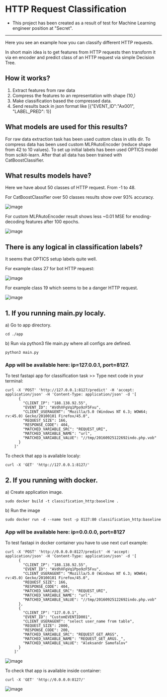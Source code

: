 # HTTP Request Classification
- This project has been created as a result of test for Machine Learning engineer position at "Secret".

---------------------------------------------------------------------------------------------------------------------------------------------------------------------------------------------

Here you see an example how you can classify different HTTP requests.

In short main idea is to get features from HTTP requests then transform it via en encoder and predict class of an HTTP request via simple Decision Tree.

## How it works?
1. Extract features from raw data
2. Compress the features to an representation with shape (10,)
3. Make classification based the compressed data.
4. Send results back in json format like [{"EVENT_ID":"Ax001", "LABEL_PRED": 1}]

## What models are used for this results?
For raw data extraction task has been used custom class in utils dir. To compress data has been used custom MLPAutoEncoder (reduce shape from 42 to 10 values). To set up initial labels has been used OPTICS model from scikit-learn. After that all data has been trained with CatBoostClassifier.

## What results models have?
Here we have about 50 classes of HTTP request. From -1 to 48.

For CatBoostClassifier over 50 classes results show over 93% accuracy.

![image](https://github.com/GishB/PositiveTechnologiesTest/assets/90556084/413cb47e-34b2-4620-a578-70693fd9c3ce)

For custom MLPAutoEncoder result shows less ~0.01 MSE for enoding-decoding features after 100 epochs.

![image](https://github.com/GishB/PositiveTechnologiesTest/assets/90556084/5b23ac87-9951-498c-a001-810fc6b10509)


## There is any logical in classification labels?
It seems that OPTICS setup labels quite well.

For example class 27 for bot HTTP request:

![image](https://github.com/GishB/PositiveTechnologiesTest/assets/90556084/cfbb84c6-bd86-4390-94f9-c2881b3bd758)


For example class 19 which seems to be a danger HTTP request.

![image](https://github.com/GishB/PositiveTechnologiesTest/assets/90556084/600430d4-3f43-458d-aa20-d1a44daba629)




## 1. If you running main.py localy.
a) Go to app directory.

    cd ./app
  
b) Run via python3 file main.py where all configs are defined.

    python3 main.py

### App will be available here: ip=127.0.0.1, port=8127.

To test fastapi app for classification task >> Type next code in your terminal:

    curl -X 'POST' 'http://127.0.0.1:8127/predict' -H 'accept: application/json' -H 'Content-Type: application/json' -d '[
          {
            "CLIENT_IP": "188.138.92.55",
            "EVENT_ID": "AVdhXFgVq1Ppo9zF5Fxu",
            "CLIENT_USERAGENT": "Mozilla/5.0 (Windows NT 6.3; WOW64; rv:45.0) Gecko/20100101 Firefox/45.0",
            "REQUEST_SIZE": 166,
            "RESPONSE_CODE": 404,
            "MATCHED_VARIABLE_SRC": "REQUEST_URI",
            "MATCHED_VARIABLE_NAME": "url",
            "MATCHED_VARIABLE_VALUE": "//tmp/20160925122692indo.php.vob"
          }
        ]'

To check that app is available localy:

    curl -X 'GET' 'http://127.0.0.1:8127/' 



## 2. If you running with docker.
a) Create application image.
    
    sudo docker build -t classification_http:baseline .

b) Run the image 

    sudo docker run -d --name test -p 8127:80 classification_http:baseline
    
### App will be available here: ip=0.0.0.0, port=8127
To test fastapi in docker container you have to use next curl example:


    curl -X 'POST' 'http://0.0.0.0:8127/predict' -H 'accept: application/json' -H 'Content-Type: application/json' -d '[
          {
            "CLIENT_IP": "188.138.92.55",
            "EVENT_ID": "AVdhXFgVq1Ppo9zF5Fxu",
            "CLIENT_USERAGENT": "Mozilla/5.0 (Windows NT 6.3; WOW64; rv:45.0) Gecko/20100101 Firefox/45.0",
            "REQUEST_SIZE": 166,
            "RESPONSE_CODE": 404,
            "MATCHED_VARIABLE_SRC": "REQUEST_URI",
            "MATCHED_VARIABLE_NAME": "url",
            "MATCHED_VARIABLE_VALUE": "//tmp/20160925122692indo.php.vob"
          },
          {
            "CLIENT_IP": "127.0.0.1",
            "EVENT_ID": "CustomEVENTID001",
            "CLIENT_USERAGENT": "select user_name from table",
            "REQUEST_SIZE": 2000,
            "RESPONSE_CODE": 200,
            "MATCHED_VARIABLE_SRC": "REQUEST_GET_ARGS",
            "MATCHED_VARIABLE_NAME": "REQUEST_GET_ARGS._",
            "MATCHED_VARIABLE_VALUE": "Aleksandr Samofalov"
          }
        ]'

![image](https://github.com/GishB/PositiveTechnologiesTest/assets/90556084/bae8c00d-e82b-4a5e-94e8-8d5c23233f63)


To check that app is available inside container:

    curl -X 'GET' 'http://0.0.0.0:8127/' 

![image](https://github.com/GishB/PositiveTechnologiesTest/assets/90556084/249ae5f7-bd6d-40d0-ac50-b339bf0ef786)

